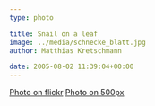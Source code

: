 ```yaml
---
type: photo

title: Snail on a leaf
image: ../media/schnecke_blatt.jpg
author: Matthias Kretschmann

date: 2005-08-02 11:39:04+00:00
---
```


[Photo on flickr](http://www.flickr.com/photos/krema/6965150181/in/photostream/) [Photo on 500px](http://500px.com/photo/5629909)
